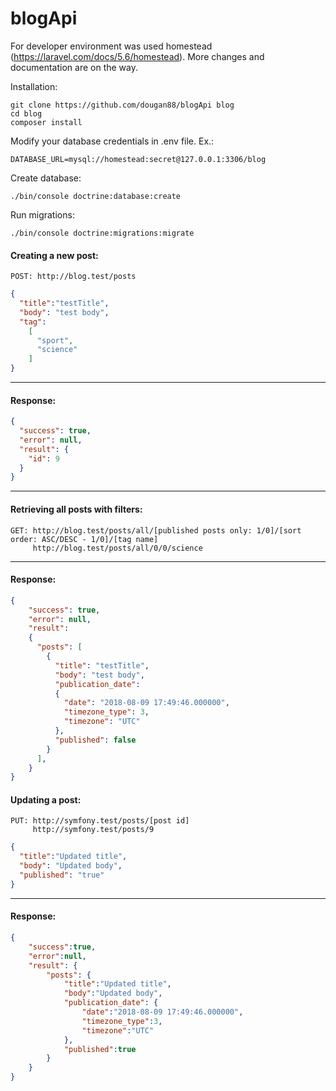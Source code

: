 # blogApi

For developer environment was used homestead (https://laravel.com/docs/5.6/homestead).
More changes and documentation are on the way.

Installation:


```
git clone https://github.com/dougan88/blogApi blog
cd blog
composer install
```



Modify your database credentials in .env file. Ex.:
```
DATABASE_URL=mysql://homestead:secret@127.0.0.1:3306/blog
```

Create database:
```
./bin/console doctrine:database:create
```
Run migrations:
```
./bin/console doctrine:migrations:migrate
```

#### Creating a new post:
```
POST: http://blog.test/posts
```

```json
{
  "title":"testTitle", 
  "body": "test body", 
  "tag":
    [
      "sport", 
      "science"
    ]
}
```
---------------

#### Response:

```json
{
  "success": true,
  "error": null,
  "result": {
    "id": 9
  }
}
```
---------------
#### Retrieving all posts with filters:
```
GET: http://blog.test/posts/all/[published posts only: 1/0]/[sort order: ASC/DESC - 1/0]/[tag name]
     http://blog.test/posts/all/0/0/science
```
---------------

#### Response:

```json
{
    "success": true,
    "error": null,
    "result": 
    {
      "posts": [
        {
          "title": "testTitle",
          "body": "test body",
          "publication_date": 
          {
            "date": "2018-08-09 17:49:46.000000",
            "timezone_type": 3,
            "timezone": "UTC"
          },
          "published": false
        }
      ],
    }
}
```

#### Updating a post:
```
PUT: http://symfony.test/posts/[post id]
     http://symfony.test/posts/9
```

```json
{
  "title":"Updated title", 
  "body": "Updated body",
  "published": "true"
}
```
---------------

#### Response:

```json
{
    "success":true,
    "error":null,
    "result": {
        "posts": {
            "title":"Updated title",
            "body":"Updated body",
            "publication_date": {
                "date":"2018-08-09 17:49:46.000000",
                "timezone_type":3,
                "timezone":"UTC"
            },
            "published":true
        }
    }
}
```

